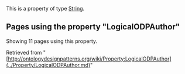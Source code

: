 This is a property of type [String](../Type/String.md "Type:String").




  


## Pages using the property "LogicalODPAuthor"


Showing 11 pages using this property.



Retrieved from "[http://ontologydesignpatterns.org/wiki/Property:LogicalODPAuthor](../Property/LogicalODPAuthor.md)"